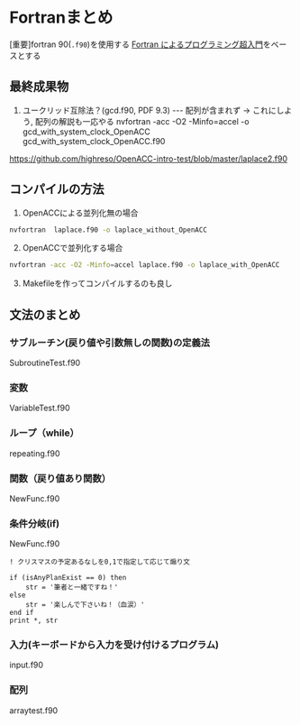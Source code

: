 # Fortranまとめ
[重要]fortran 90(`.f90`)を使用する
[Fortran によるプログラミング超入門](http://www.cc.kyoto-su.ac.jp/~tanigawa/materials/oyo/text/Intro_fortran.pdf)をベースとする

## 最終成果物
1. ユークリッド互除法？(gcd.f90, PDF 9.3) --- 配列が含まれず -> これにしよう, 配列の解説も一応やる
nvfortran -acc -O2 -Minfo=accel -o gcd_with_system_clock_OpenACC  gcd_with_system_clock_OpenACC.f90

https://github.com/highreso/OpenACC-intro-test/blob/master/laplace2.f90

## コンパイルの方法
1. OpenACCによる並列化無の場合
```bash
nvfortran  laplace.f90 -o laplace_without_OpenACC
```

2. OpenACCで並列化する場合
```bash
nvfortran -acc -O2 -Minfo=accel laplace.f90 -o laplace_with_OpenACC
```

3. Makefileを作ってコンパイルするのも良し


## 文法のまとめ
### サブルーチン(戻り値や引数無しの関数)の定義法
SubroutineTest.f90

### 変数
VariableTest.f90

### ループ（while）
repeating.f90

### 関数（戻り値あり関数）
NewFunc.f90

### 条件分岐(if)
NewFunc.f90
```Fortran
! クリスマスの予定あるなしを0,1で指定して応じて煽り文

if (isAnyPlanExist == 0) then
    str = '筆者と一緒ですね！'
else
    str = '楽しんで下さいね！（血涙）'
end if
print *, str
```

### 入力(キーボードから入力を受け付けるプログラム)
input.f90

### 配列
arraytest.f90